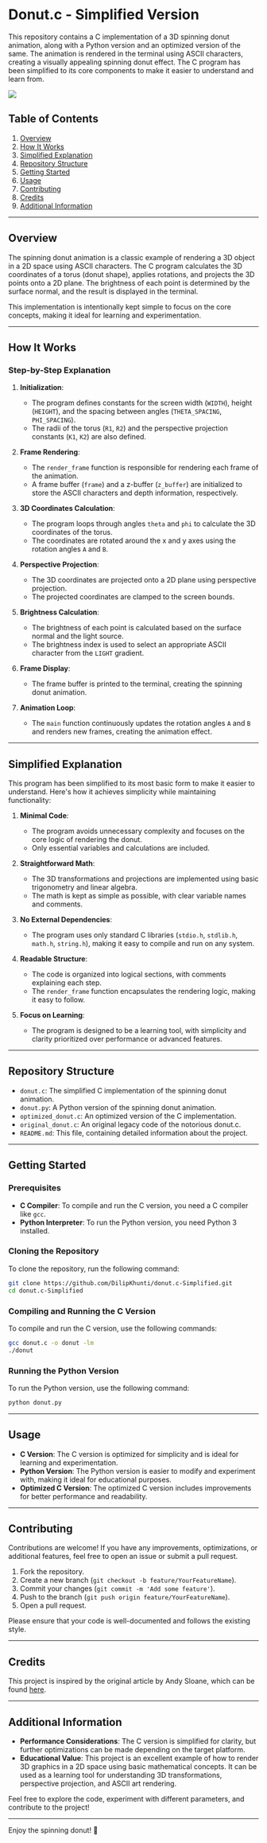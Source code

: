 # Donut.c - Simplified Version

This repository contains a C implementation of a 3D spinning donut animation, along with a Python version and an optimized version of the same. The animation is rendered in the terminal using ASCII characters, creating a visually appealing spinning donut effect. The C program has been simplified to its core components to make it easier to understand and learn from.

![](output.gif)

## Table of Contents
1. [Overview](#overview)
2. [How It Works](#how-it-works)
3. [Simplified Explanation](#simplified-explanation)
4. [Repository Structure](#repository-structure)
5. [Getting Started](#getting-started)
6. [Usage](#usage)
7. [Contributing](#contributing)
8. [Credits](#credits)
9. [Additional Information](#additional-information)

---

## Overview

The spinning donut animation is a classic example of rendering a 3D object in a 2D space using ASCII characters. The C program calculates the 3D coordinates of a torus (donut shape), applies rotations, and projects the 3D points onto a 2D plane. The brightness of each point is determined by the surface normal, and the result is displayed in the terminal.

This implementation is intentionally kept simple to focus on the core concepts, making it ideal for learning and experimentation.

---

## How It Works

### Step-by-Step Explanation

1. **Initialization**:
   - The program defines constants for the screen width (`WIDTH`), height (`HEIGHT`), and the spacing between angles (`THETA_SPACING`, `PHI_SPACING`).
   - The radii of the torus (`R1`, `R2`) and the perspective projection constants (`K1`, `K2`) are also defined.

2. **Frame Rendering**:
   - The `render_frame` function is responsible for rendering each frame of the animation.
   - A frame buffer (`frame`) and a z-buffer (`z_buffer`) are initialized to store the ASCII characters and depth information, respectively.

3. **3D Coordinates Calculation**:
   - The program loops through angles `theta` and `phi` to calculate the 3D coordinates of the torus.
   - The coordinates are rotated around the x and y axes using the rotation angles `A` and `B`.

4. **Perspective Projection**:
   - The 3D coordinates are projected onto a 2D plane using perspective projection.
   - The projected coordinates are clamped to the screen bounds.

5. **Brightness Calculation**:
   - The brightness of each point is calculated based on the surface normal and the light source.
   - The brightness index is used to select an appropriate ASCII character from the `LIGHT` gradient.

6. **Frame Display**:
   - The frame buffer is printed to the terminal, creating the spinning donut animation.

7. **Animation Loop**:
   - The `main` function continuously updates the rotation angles `A` and `B` and renders new frames, creating the animation effect.

---

## Simplified Explanation

This program has been simplified to its most basic form to make it easier to understand. Here's how it achieves simplicity while maintaining functionality:

1. **Minimal Code**:
   - The program avoids unnecessary complexity and focuses on the core logic of rendering the donut.
   - Only essential variables and calculations are included.

2. **Straightforward Math**:
   - The 3D transformations and projections are implemented using basic trigonometry and linear algebra.
   - The math is kept as simple as possible, with clear variable names and comments.

3. **No External Dependencies**:
   - The program uses only standard C libraries (`stdio.h`, `stdlib.h`, `math.h`, `string.h`), making it easy to compile and run on any system.

4. **Readable Structure**:
   - The code is organized into logical sections, with comments explaining each step.
   - The `render_frame` function encapsulates the rendering logic, making it easy to follow.

5. **Focus on Learning**:
   - The program is designed to be a learning tool, with simplicity and clarity prioritized over performance or advanced features.

---

## Repository Structure

- `donut.c`: The simplified C implementation of the spinning donut animation.
- `donut.py`: A Python version of the spinning donut animation.
- `optimized_donut.c`: An optimized version of the C implementation.
- `original_donut.c`: An original legacy code of the notorious donut.c.
- `README.md`: This file, containing detailed information about the project.


---

## Getting Started

### Prerequisites

- **C Compiler**: To compile and run the C version, you need a C compiler like `gcc`.
- **Python Interpreter**: To run the Python version, you need Python 3 installed.

### Cloning the Repository

To clone the repository, run the following command:

```bash
git clone https://github.com/DilipKhunti/donut.c-Simplified.git
cd donut.c-Simplified
```

### Compiling and Running the C Version

To compile and run the C version, use the following commands:

```bash
gcc donut.c -o donut -lm
./donut
```

### Running the Python Version

To run the Python version, use the following command:

```bash
python donut.py
```

---

## Usage

- **C Version**: The C version is optimized for simplicity and is ideal for learning and experimentation.
- **Python Version**: The Python version is easier to modify and experiment with, making it ideal for educational purposes.
- **Optimized C Version**: The optimized C version includes improvements for better performance and readability.

---

## Contributing

Contributions are welcome! If you have any improvements, optimizations, or additional features, feel free to open an issue or submit a pull request.

1. Fork the repository.
2. Create a new branch (`git checkout -b feature/YourFeatureName`).
3. Commit your changes (`git commit -m 'Add some feature'`).
4. Push to the branch (`git push origin feature/YourFeatureName`).
5. Open a pull request.

Please ensure that your code is well-documented and follows the existing style.

---

## Credits

This project is inspired by the original article by Andy Sloane, which can be found [here](https://www.a1k0n.net/2011/07/20/donut-math.html).

---

## Additional Information

- **Performance Considerations**: The C version is simplified for clarity, but further optimizations can be made depending on the target platform.
- **Educational Value**: This project is an excellent example of how to render 3D graphics in a 2D space using basic mathematical concepts. It can be used as a learning tool for understanding 3D transformations, perspective projection, and ASCII art rendering.

Feel free to explore the code, experiment with different parameters, and contribute to the project!

---

Enjoy the spinning donut! 🍩